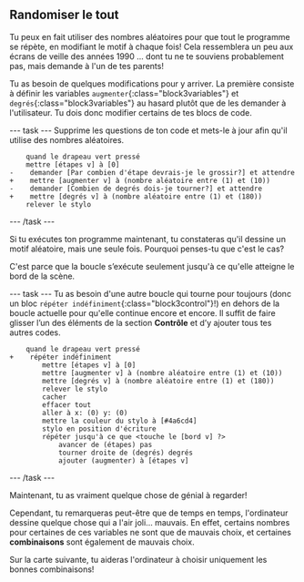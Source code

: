 ## Randomiser le tout

Tu peux en fait utiliser des nombres aléatoires pour que tout le programme se répète, en modifiant le motif à chaque fois! Cela ressemblera un peu aux écrans de veille des années 1990 ... dont tu ne te souviens probablement pas, mais demande à l'un de tes parents!

Tu as besoin de quelques modifications pour y arriver. La première consiste à définir les variables `augmenter`{:class="block3variables"} et `degrés`{:class="block3variables"} au hasard plutôt que de les demander à l'utilisateur. Tu dois donc modifier certains de tes blocs de code.

--- task --- Supprime les questions de ton code et mets-le à jour afin qu'il utilise des nombres aléatoires.

```blocks3
    quand le drapeau vert pressé
    mettre [étapes v] à [0]
-    demander [Par combien d'étape devrais-je le grossir?] et attendre
+    mettre [augmenter v] à (nombre aléatoire entre (1) et (10))
-    demander [Combien de degrés dois-je tourner?] et attendre
+    mettre [degrés v] à (nombre aléatoire entre (1) et (180))
    relever le stylo
```

--- /task ---

Si tu exécutes ton programme maintenant, tu constateras qu'il dessine un motif aléatoire, mais une seule fois. Pourquoi penses-tu que c'est le cas?

C'est parce que la boucle s’exécute seulement jusqu'à ce qu'elle atteigne le bord de la scène.

--- task --- Tu as besoin d'une autre boucle qui tourne pour toujours (donc un bloc `répéter indéfiniment`{:class="block3control"}!) en dehors de la boucle actuelle pour qu'elle continue encore et encore. Il suffit de faire glisser l’un des éléments de la section **Contrôle** et d’y ajouter tous tes autres codes.

```blocks3
    quand le drapeau vert pressé
+    répéter indéfiniment 
        mettre [étapes v] à [0]
        mettre [augmenter v] à (nombre aléatoire entre (1) et (10))
        mettre [degrés v] à (nombre aléatoire entre (1) et (180))
        relever le stylo
        cacher
        effacer tout
        aller à x: (0) y: (0)
        mettre la couleur du stylo à [#4a6cd4]
        stylo en position d'écriture
        répéter jusqu'à ce que <touche le [bord v] ?> 
            avancer de (étapes) pas
            tourner droite de (degrés) degrés
            ajouter (augmenter) à [étapes v]
```

--- /task ---

Maintenant, tu as vraiment quelque chose de génial à regarder!

Cependant, tu remarqueras peut-être que de temps en temps, l'ordinateur dessine quelque chose qui a l'air joli… mauvais. En effet, certains nombres pour certaines de ces variables ne sont que de mauvais choix, et certaines **combinaisons** sont également de mauvais choix.

Sur la carte suivante, tu aideras l'ordinateur à choisir uniquement les bonnes combinaisons!